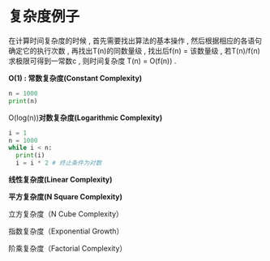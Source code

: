 # 复杂度例子

在计算时间复杂度的时候 , 首先需要找出算法的基本操作 , 然后根据相应的各语句确定它的执行次数 , 再找出T\(n\)的同数量级 , 找出后f\(n\) = 该数量级 , 若T\(n\)/f\(n\)求极限可得到一常数c , 则时间复杂度 T\(n\) = O\(f\(n\)\) . 

**O\(1\) : 常数复杂度\(Constant Complexity\)**

```py
n = 1000
print(n)
```

O\(log\(n\)\)**对数复杂度\(Logarithmic Complexity\)**

```py
i = 1
n = 1000
while i < n:
  print(i)
  i = i * 2 # 终止条件为对数
```

**线性复杂度\(Linear Complexity\)**



**平方复杂度\(N Square Complexity\)**



立方复杂度（N Cube Complexity）



指数复杂度（Exponential Growth）



阶乘复杂度（Factorial Complexity）

